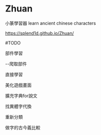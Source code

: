 # Zhuan
小篆學習器 learn ancient chinese characters

https://splend1d.github.io/Zhuan/

#TODO

部件學習

--爬取部件

直接學習

美化遊戲畫面

擴充字典for說文



找異體字代換

重新分類

做字的古今義比較
